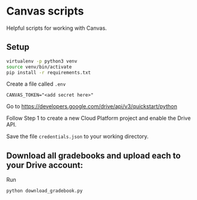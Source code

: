 # Canvas scripts

Helpful scripts for working with Canvas.

## Setup

```bash
virtualenv -p python3 venv
source venv/bin/activate
pip install -r requirements.txt
```

Create a file called `.env`

```
CANVAS_TOKEN="<add secret here>"
```

Go to https://developers.google.com/drive/api/v3/quickstart/python

Follow Step 1 to create a new Cloud Platform project and enable the Drive API.

Save the file `credentials.json` to your working directory. 


## Download all gradebooks and upload each to your Drive account:

Run

```bash
python download_gradebook.py
```
